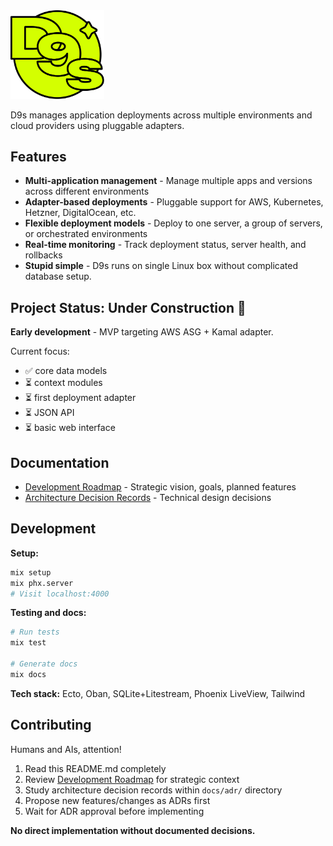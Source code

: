 <img width="150" src="assets/logo.svg" />

D9s manages application deployments across multiple environments and cloud providers using pluggable adapters.

## Features

- **Multi-application management** - Manage multiple apps and versions across different environments
- **Adapter-based deployments** - Pluggable support for AWS, Kubernetes, Hetzner, DigitalOcean, etc.
- **Flexible deployment models** - Deploy to one server, a group of servers, or orchestrated environments
- **Real-time monitoring** - Track deployment status, server health, and rollbacks
- **Stupid simple** - D9s runs on single Linux box without complicated database setup.

## Project Status: Under Construction 🚧

**Early development** - MVP targeting AWS ASG + Kamal adapter.

Current focus:

- ✅ core data models
- ⏳ context modules
- ⏳ first deployment adapter
- ⏳ JSON API
- ⏳ basic web interface

## Documentation

- [Development Roadmap](docs/roadmap.md) - Strategic vision, goals, planned features
- [Architecture Decision Records](docs/adr/0-architecture-decision-records.md) - Technical design decisions

## Development

**Setup:**
```bash
mix setup
mix phx.server
# Visit localhost:4000
```

**Testing and docs:**
```bash
# Run tests
mix test

# Generate docs
mix docs
```

**Tech stack:** Ecto, Oban, SQLite+Litestream, Phoenix LiveView, Tailwind

## Contributing

Humans and AIs, attention!

1. Read this README.md completely
2. Review [Development Roadmap](docs/roadmap.md) for strategic context
3. Study architecture decision records within `docs/adr/` directory
4. Propose new features/changes as ADRs first
5. Wait for ADR approval before implementing

**No direct implementation without documented decisions.**
